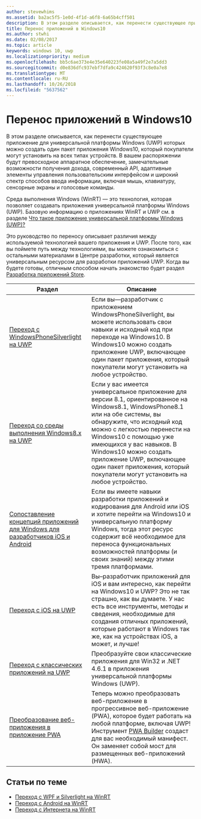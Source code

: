 ```yaml
---
author: stevewhims
ms.assetid: ba2ac5f5-1e0d-4f1d-a6f8-6a65b4cff501
description: В этом разделе описывается, как перенести существующее приложение для универсальной платформы Windows (UWP) которых можно создать один пакет приложения Windows10, который покупатели могут установить на всех типах устройств. В вашем распоряжении будут превосходное аппаратное обеспечение, замечательные возможности получения дохода, современный API, адаптивные элементы управления пользовательским интерфейсом и широкий спектр способов ввода информации, включая мышь, клавиатуру, сенсорные экраны и голосовые команды.
title: Перенос приложений в Windows10
ms.author: stwhi
ms.date: 02/08/2017
ms.topic: article
keywords: windows 10, uwp
ms.localizationpriority: medium
ms.openlocfilehash: bb5c6ae373e4e35e640223fe08a5a49f2e7a5dd3
ms.sourcegitcommit: d0e836dfc937ebf7dfa9c424620f93f3c8e0a7e8
ms.translationtype: MT
ms.contentlocale: ru-RU
ms.lasthandoff: 10/26/2018
ms.locfileid: "5637562"
---
```

# <a name="porting-apps-to-windows10"></a>Перенос приложений в Windows10


В этом разделе описывается, как перенести существующее приложение для универсальной платформы Windows (UWP) которых можно создать один пакет приложения Windows10, который покупатели могут установить на всех типах устройств. В вашем распоряжении будут превосходное аппаратное обеспечение, замечательные возможности получения дохода, современный API, адаптивные элементы управления пользовательским интерфейсом и широкий спектр способов ввода информации, включая мышь, клавиатуру, сенсорные экраны и голосовые команды.

Среда выполнения Windows (WinRT) — это технология, которая позволяет создавать приложения универсальной платформы Windows (UWP). Базовую информацию о приложениях WinRT и UWP см. в разделе [Что такое приложение универсальной платформы Windows (UWP)?](https://msdn.microsoft.com/library/windows/apps/dn726767)

Это руководство по переносу описывает различия между используемой технологией вашего приложения и UWP. После того, как вы поймете путь между технологиями, вы можете ознакомиться с остальными материалами в Центре разработки, который является универсальным ресурсом для разработки приложений UWP. Когда вы будете готовы, отличным способом начать знакомство будет раздел [Разработка приложений Store](https://msdn.microsoft.com/library/windows/apps/dn726537).

| Раздел | Описание |
|-------|-------------|
| [Переход с WindowsPhoneSilverlight на UWP](wpsl-to-uwp-root.md) | Если вы—разработчик с приложением WindowsPhoneSilverlight, вы можете использовать свои навыки и исходный код при переходе на Windows10. В Windows10 можно создать приложение UWP, включающее один пакет приложения, который покупатели могут установить на любое устройство. |
| [Переход со среды выполнения Windows8.x на UWP](w8x-to-uwp-root.md) | Если у вас имеется универсальное приложение для версии 8.1, ориентированное на Windows8.1, WindowsPhone8.1 или на обе системы, вы обнаружите, что исходный код можно с легкостью перенести на Windows10 с помощью уже имеющихся у вас навыков. В Windows10 можно создать приложение UWP, включающее один пакет приложения, который покупатели могут установить на любое устройство. |
| [Сопоставление концепций приложений для Windows для разработчиков iOS и Android](android-ios-uwp-map.md) | Если вы имеете навыки разработки приложений и кодирования для Android или iOS и хотите перейти на Windows10 и универсальную платформу Windows, тогда этот ресурс содержит всё необходимое для переноса функциональных возможностей платформы (и своих знаний) между этими тремя платформами. |
| [Переход с iOS на UWP](ios-to-uwp-root.md) | Вы–разработчик приложений для iOS и вам интересно, как перейти на Windows10 и UWP? Это не так страшно, как вы думаете. У нас есть все инструменты, методы и сведения, необходимые для создания отличных приложений, которые работают в Windows так же, как на устройствах iOS, а может, и лучше! |
| [Переход с классических приложений на UWP](desktop-to-uwp-root.md) | Преобразуйте свои классические приложения для Win32 и .NET 4.6.1 в приложения универсальной платформы Windows (UWP). |
| [Преобразование веб-приложения в приложение PWA](https://docs.microsoft.com/microsoft-edge/progressive-web-apps) | Теперь можно преобразовать веб-приложение в прогрессивное веб-приложение (PWA), которое будет работать на любой платформе, включая UWP! Инструмент [PWA Builder](https://www.pwabuilder.com) создаст для вас необходимый манифест. Он заменяет собой мост для размещенных веб-приложений (HWA). |

## <a name="related-topics"></a>Статьи по теме

* [Переход с WPF и Silverlight на WinRT](https://msdn.microsoft.com/library/windows/apps/dn263237)
* [Переход с Android на WinRT](https://msdn.microsoft.com/library/windows/apps/jj945421)
* [Переход с Интернета на WinRT](https://msdn.microsoft.com/library/windows/apps/hh465151)
